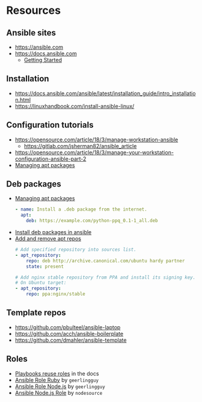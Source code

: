 # Resources


## Ansible sites

- https://ansible.com
- https://docs.ansible.com
    - [Getting Started](https://docs.ansible.com/ansible/latest/user_guide/intro_getting_started.html)


## Installation

- https://docs.ansible.com/ansible/latest/installation_guide/intro_installation.html	
- https://linuxhandbook.com/install-ansible-linux/


## Configuration tutorials

- https://opensource.com/article/18/3/manage-workstation-ansible
    - https://gitlab.com/jsherman82/ansible_article
- https://opensource.com/article/18/3/manage-your-workstation-configuration-ansible-part-2
- [Managing apt packages](https://docs.ansible.com/ansible/latest/modules/apt_module.html)


## Deb packages

- [Managing apt packages](https://docs.ansible.com/ansible/latest/modules/apt_module.html)
    ```yaml
    - name: Install a .deb package from the internet.
      apt:
        deb: https://example.com/python-ppq_0.1-1_all.deb
    ```
- [Install deb packages in ansible](https://chaosmail.github.io/programming/2015/03/04/install-deb-packages-in-ansible/)
- [Add and remove apt repos](https://docs.ansible.com/ansible/latest/modules/apt_repository_module.html)
    ```yaml
    # Add specified repository into sources list.
    - apt_repository:
        repo: deb http://archive.canonical.com/ubuntu hardy partner
        state: present
    ```
    ```yaml
    # Add nginx stable repository from PPA and install its signing key.
    # On Ubuntu target:
    - apt_repository:
        repo: ppa:nginx/stable
    ```

## Template repos

- https://github.com/pbulteel/ansible-laptop
- https://github.com/acch/ansible-boilerplate
- https://github.com/dmahler/ansible-template


## Roles

- [Playbooks reuse roles](https://docs.ansible.com/ansible/latest/user_guide/playbooks_reuse_roles.html) in the docs
- [Ansible Role Ruby](https://github.com/geerlingguy/ansible-role-ruby) by `geerlingguy`
- [Ansible Role Node.js](https://github.com/geerlingguy/ansible-role-nodejs) by `geerlingguy`
- [Ansible Node.js Role](https://github.com/nodesource/ansible-nodejs-role) by `nodesource`

